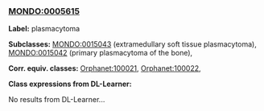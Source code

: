 
### [MONDO:0005615](http://purl.obolibrary.org/obo/MONDO_0005615)
**Label:** plasmacytoma

**Subclasses:** [MONDO:0015043](http://purl.obolibrary.org/obo/MONDO_0015043) (extramedullary soft tissue plasmacytoma), [MONDO:0015042](http://purl.obolibrary.org/obo/MONDO_0015042) (primary plasmacytoma of the bone), 

**Corr. equiv. classes:** [Orphanet:100021](http://www.orpha.net/ORDO/Orphanet_100021), [Orphanet:100022](http://www.orpha.net/ORDO/Orphanet_100022), 

**Class expressions from DL-Learner:**

No results from DL-Learner...



